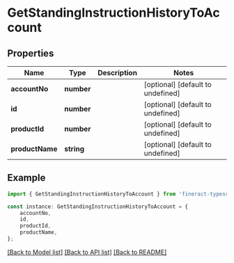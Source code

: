 # GetStandingInstructionHistoryToAccount


## Properties

Name | Type | Description | Notes
------------ | ------------- | ------------- | -------------
**accountNo** | **number** |  | [optional] [default to undefined]
**id** | **number** |  | [optional] [default to undefined]
**productId** | **number** |  | [optional] [default to undefined]
**productName** | **string** |  | [optional] [default to undefined]

## Example

```typescript
import { GetStandingInstructionHistoryToAccount } from 'fineract-typescript-client';

const instance: GetStandingInstructionHistoryToAccount = {
    accountNo,
    id,
    productId,
    productName,
};
```

[[Back to Model list]](../README.md#documentation-for-models) [[Back to API list]](../README.md#documentation-for-api-endpoints) [[Back to README]](../README.md)
